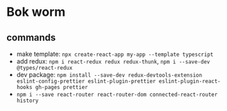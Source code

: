 # Bok worm

## commands

- make template: `npx create-react-app my-app --template typescript`
- add redux: `npm i react-redux redux redux-thunk`, `npm i --save-dev @types/react-redux`
- dev package: `npm install --save-dev redux-devtools-extension eslint-config-prettier eslint-plugin-prettier eslint-plugin-react-hooks gh-pages prettier`
- `npm i --save react-router react-router-dom connected-react-router history`
